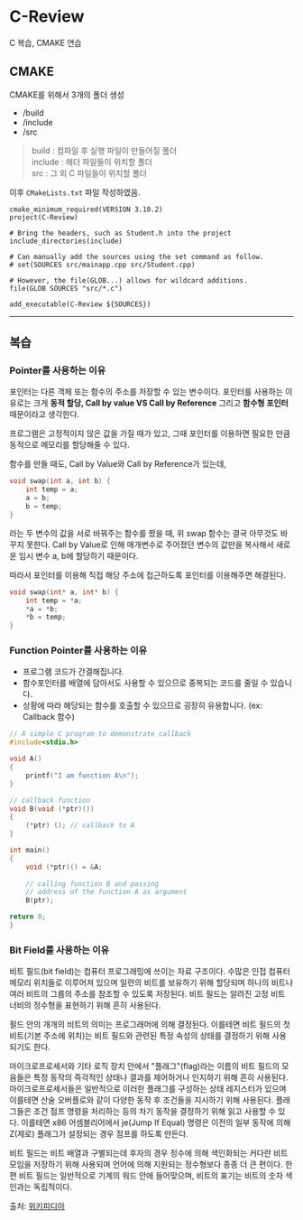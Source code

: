 # C-Review

C 복습, CMAKE 연습

## CMAKE

CMAKE를 위해서 3개의 폴더 생성
- /build
- /include
- /src

> build : 컴파일 후 실행 파일이 만들어질 폴더  
> include : 헤더 파일들이 위치할 폴더  
> src : 그 외 C 파일들이 위치할 폴더

이후 `CMakeLists.txt` 파일 작성하였음.

```
cmake_minimum_required(VERSION 3.10.2)
project(C-Review)

# Bring the headers, such as Student.h into the project
include_directories(include)

# Can manually add the sources using the set command as follow.
# set(SOURCES src/mainapp.cpp src/Student.cpp)

# However, the file(GLOB...) allows for wildcard additions.
file(GLOB SOURCES "src/*.c")

add_executable(C-Review ${SOURCES})
```

---

## 복습

### Pointer를 사용하는 이유

포인터는 다른 객체 또는 함수의 주소를 저장할 수 있는 변수이다. 포인터를 사용하는 이유로는 크게 **동적 할당, Call by value VS Call by Reference** 그리고 **함수형 포인터** 때문이라고 생각한다.

프로그램은 고정적이지 않은 값을 가질 때가 있고, 그때 포인터를 이용하면 필요한 만큼 동적으로 메모리를 할당해줄 수 있다.

함수를 만들 때도, Call by Value와 Call by Reference가 있는데,

```c
void swap(int a, int b) {
    int temp = a;
    a = b;
    b = temp;
}
```

라는 두 변수의 값을 서로 바꿔주는 함수를 짰을 때, 위 swap 함수는 결국 아무것도 바꾸지 못한다. Call by Value로 인해 매개변수로 주어졌던 변수의 값만을 복사해서 새로운 임시 변수 a, b에 할당하기 때문이다. 

따라서 포인터를 이용해 직접 해당 주소에 접근하도록 포인터를 이용해주면 해결된다.

```c
void swap(int* a, int* b) {
    int temp = *a;
    *a = *b;
    *b = temp;
}
```

### Function Pointer를 사용하는 이유

- 프로그램 코드가 간결해집니다.
- 함수포인터를 배열에 담아서도 사용할 수 있으므로 중복되는 코드를 줄일 수 있습니다.
- 상황에 따라 해당되는 함수를 호출할 수 있으므로 굉장히 유용합니다. (ex: Callback 함수)

```c
// A simple C program to demonstrate callback 
#include<stdio.h> 

void A() 
{ 
	printf("I am function A\n"); 
} 

// callback function 
void B(void (*ptr)()) 
{ 
	(*ptr) (); // callback to A 
} 

int main() 
{ 
	void (*ptr)() = &A; 
	
	// calling function B and passing 
	// address of the function A as argument 
	B(ptr); 

return 0; 
} 
```

### Bit Field를 사용하는 이유

비트 필드(bit field)는 컴퓨터 프로그래밍에 쓰이는 자료 구조이다. 수많은 인접 컴퓨터 메모리 위치들로 이루어져 있으며 일련의 비트를 보유하기 위해 할당되며 하나의 비트나 여러 비트의 그룹의 주소를 참조할 수 있도록 저장된다. 비트 필드는 알려진 고정 비트 너비의 정수형을 표현하기 위해 흔히 사용된다.

필드 안의 개개의 비트의 의미는 프로그래머에 의해 결정된다. 이를테면 비트 필드의 첫 비트(기본 주소에 위치)는 비트 필드와 관련된 특정 속성의 상태를 결정하기 위해 사용되기도 한다.

마이크로프로세서와 기타 로직 장치 안에서 "플래그"(flag)라는 이름의 비트 필드의 모음들은 특정 동작의 즉각적인 상태나 결과를 제어하거나 인지하기 위해 흔히 사용된다. 마이크로프로세서들은 일반적으로 이러한 플래그를 구성하는 상태 레지스터가 있으며 이를테면 산술 오버플로와 같이 다양한 동작 후 조건들을 지시하기 위해 사용된다. 플래그들은 조건 점프 명령을 처리하는 등의 차기 동작을 결정하기 위해 읽고 사용할 수 있다. 이를테면 x86 어셈블리어에서 je(Jump If Equal) 명령은 이전의 일부 동작에 의해 Z(제로) 플래그가 설정되는 경우 점프를 하도록 만든다.

비트 필드는 비트 배열과 구별되는데 후자의 경우 정수에 의해 색인화되는 커다란 비트 모임을 저장하기 위해 사용되며 언어에 의해 지원되는 정수형보다 종종 더 큰 편이다. 한편 비트 필드는 일반적으로 기계의 워드 안에 들어맞으며, 비트의 표기는 비트의 숫자 색인과는 독립적이다.

출처: [위키피디아](https://ko.wikipedia.org/wiki/비트_필드)